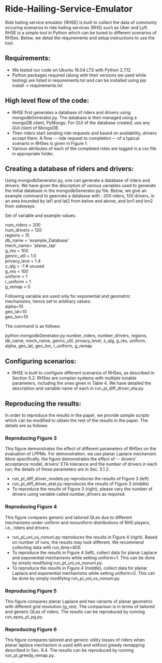 # Ride-Hailing-Service-Emulator

Ride hailing service emulator (RHSE) is built to collect the data of commonly occuring scenarios in ride hailing services (RHS) such as Uber and Lyft. RHSE is a simple tool in Python which can be tuned to different scenarios of RHSes. Below, we detail the requirements and setup instructions to use the tool.


## Requirements:

- We tested our code on Ubuntu 16.04 LTS with Python 2.7.12
- Python packages required (along with their versions we used while testing) are listed in requirements.txt and can be installed using pip install -r requirements.txt


## High level flow of the code:

- RHSE first generates a database of riders and drivers using mongodbGenerator.py. The database is then managed using a mongoDB client, PyMongo. For GUI of the database created, use any GUI client of MongoDB.
- Then riders start sending ride requests and based on availability, drivers accept them. A flow -- ride request to completion -- of a typical scenario in RHSes is given in Figure 1.
- Various attributes of each of the completed rides are logged in a csv file in appropriate folder.

## Creating a database of riders and drivers:
Using mongodbGenerator.py, one can generate a database of riders and drivers. We have given the discription of various variables used to generate the initial database in the mongodbGenerator.py file. Below, we give an example command to geenrate a database with : 200 riders, 120 drivers, in an area bounded by lat1 and lat2 from below and above, and lon1 and lon2 from sideways.

Set of variable and example values:

num_riders = 200 <br />
num_drivers = 120 <br />
regions = 15 <br />
db_name = 'example_Database' <br />
mech_name= 'planar_lap' <br />
g_res = 100 <br />
genric_util = 1.0 <br />
privacy_leve = 1.4 <br />
z_qlg = -1 # unused <br />
g_res = 100 <br />
uniform = 1 <br />
r_uniform = 1 <br />
g_remap = 0 <br />

Following variable are used only for exponential and geometric mechanisms, hence set to arbitrary values:<br />
alpha=10 <br />
geo_lat=10<br />
geo_lon=10

The command is as follows:

python mongodbGenerator.py number_riders, number_drivers, regions, db_name, mech_name, genric_util, privacy_level, z_qlg, g_res, uniform, alpha, geo_lat, geo_lon, r_uniform, g_remap
 
## Configuring scenarios:

- RHSE is built to configure different scenarios of RHSes, as described in Section 5.2. RHSes are complex systems with multiple tunable parameters, including the ones given in Table 4. We have detailed the description and variable name of each in run_pl_diff_driver_eta.py.

## Reproducing the results:

In order to reproduce the results in the paper, we provide sample scripts which can be modified to obtain the rest of the results in the paper. The details are as follows:

### Reproducing Figure 3
This figure demonstrates the effect of different parameters of RHSes on the evaluation of LPPMs. For demonstration, we use planar Laplace mechanism. More specifically, the figure demonstrates the effect of -- drivers' acceptance model, drivers' ETA tolerance and the number of drivers in each run; the details of these parameters are in Sec. 5.1.2.


- run_pl_diff_driver_models.py reproduces the results of Figure 3 (left)
- run_pl_diff_driver_etat.py reproduces the results of Figure 3 (middle)
- To reproduce the results of Figure 3 (right), please vary the number of drivers using variable called number_drivers as required.


### Reproducing Figure 4

This figure compares generic and tailored QLes due to different mechanisms under uniform and nonuniform distributions of RHS players, i.e., riders and drivers. 

- run_pl_uni_vs_nonuni.py reproduces the results in Figure 4 (right). Based on number of runs, the results may look different. We recommend collecting data with run_time=400.
- To reproduce the results in Figure 4 (left), collect data for planar Laplace and exponential mechanisms while setting uniform=1. This can be done by simply modifying run_pl_uni_vs_nonuni.py.
- To reproduce the results in Figure 4 (middle), collect data for planar Laplace and exponential mechanisms while setting uniform=0. This can be done by simply modifying run_pl_uni_vs_nonuni.py.


### Reproducing Figure 5

This figure compares planar Laplace and two variants of planar geometric with different grid resolution (g_res). The comparison is in terms of tailored and generic QLes of riders. The results can be reproduced by running run_epss_pl_pg.py.

### Reproducing Figure 6

This figure compares tailored and generic utility losses of riders when planar laplace mechanism is used with and without greedy remapping described in Sec. 6.4. The results can be reproduced by running run_pl_greedy_remap.py.
